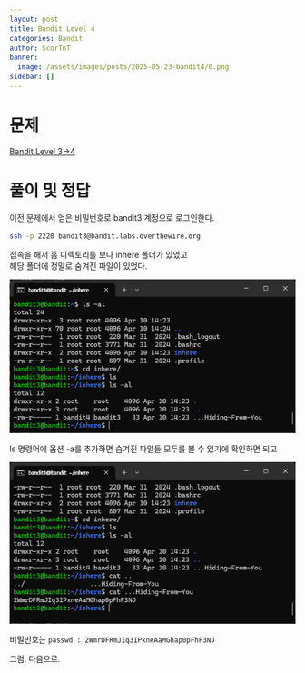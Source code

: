 ```yaml
---
layout: post
title: Bandit Level 4
categories: Bandit
author: ScorTnT
banner:
  image: /assets/images/posts/2025-05-23-bandit4/0.png
sidebar: []
---
```


# 문제

[Bandit Level 3->4](https://overthewire.org/wargames/bandit/bandit4.html)

# 풀이 및 정답

이전 문제에서 얻은 비밀번호로 bandit3 계정으로 로그인한다.
```bash
ssh -p 2220 bandit3@bandit.labs.overthewire.org
```
접속을 해서 홈 디렉토리를 보나 inhere 폴더가 있었고  
해당 폴더에 정말로 숨겨진 파일이 있었다.  

![](/assets/images/posts/2025-05-23-bandit4/0.png)

ls 명령어에 옵션 -a를 추가하면 숨겨진 파일들 모두를 볼 수 있기에 확인하면 되고  

![](/assets/images/posts/2025-05-23-bandit4/1.png)

비밀번호는 `passwd : 2WmrDFRmJIq3IPxneAaMGhap0pFhF3NJ`
  
그럼, 다음으로.  